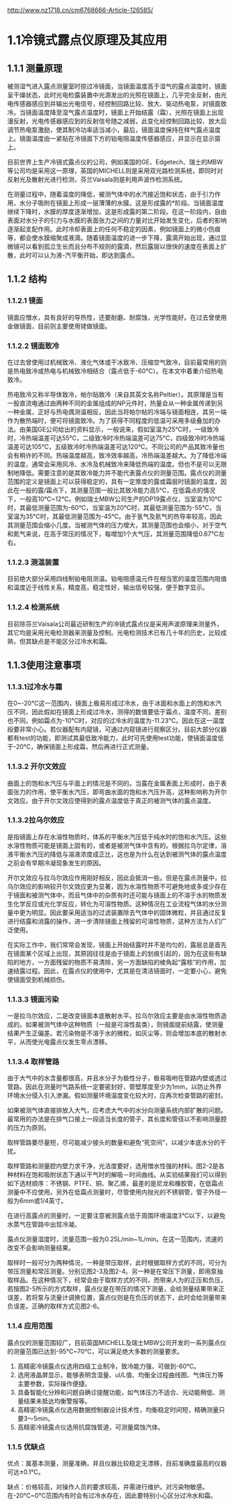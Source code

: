http://www.nz1718.cn/cm6768666-Article-126585/

# 1.1冷镜式露点仪原理及其应用

## 1.1.1 测量原理


被测湿气进入露点测量室时掠过冷镜面，当镜面温度高于湿气的露点温度时，镜面呈干燥状态，此时光电检露装置中光源发出的光照在镜面上，几乎完全反射，由光电传感器感应到并输出光电信号，经控制回路比较、放大、驱动热电泵，对镜面致冷。当镜面温度降至湿气露点温度时，镜面上开始结露（霜），光照在镜面上出现漫反射，光电传感器感应到的反射信号随之减弱，此变化经控制回路比较、放大后调节热电泵激励，使其制冷功率适当减小，最后，镜面温度保持在样气露点温度上。镜面温度由一紧贴在冷镜面下方的铂电阻温度传感器感应，并显示在显示窗上。

目前世界上生产冷镜式露点仪的公司，例如美国的GE、Edgetech、瑞士的MBW等公司均是采用这一原理，英国的MICHELL则是采用双光路检测系统，即同时对反射光及散射光进行检测，芬兰Vaisala则是利用声波作检测系统。

在测量过程中，随着温度的降低，被测气体中的水汽接近饱和状态，由于引力作用，水分子吸附在镜面上形成一层薄薄的水膜。这是形成露的*阶段。当镜面温度继续下降时，水膜的厚度逐渐增加，这是形成露的第二阶段。在这一阶段内，自由表面对水分子的引力与水膜的表面张力之间的力量对比开始发生变化，后者的影响逐渐起支配作用。此时冷却表面上的任何不稳定的因素，例如镜面上的微小伤痕等，都会使水膜缩聚成液滴。随着镜面温度的进一步下降，露滴开始出现，通过显微镜可以看到孤立生长而且分布不规则的露滴，然后露层以很快的速度在表面上扩散，此时可以认为液-汽平衡开始，即达到露点。

## 1.1.2 结构

### 1.1.2.1 镜面

镜面应憎水，具有良好的导热性，还要耐磨、耐腐蚀，光学性能好。在过去曾使用金做镜面，目前则主要使用铑做镜面。

### 1.1.2.2 镜面致冷

在过去曾使用过机械致冷、液化气体或干冰致冷、压缩空气致冷，目前最常用的则是热电致冷或热电与机械致冷相结合（露点低于-60℃）。在本文中着重介绍热电致冷。

热电致冷又称半导体致冷，帕尔贴致冷（来自其英文名称Peltier）。其原理是当有一股直流电通过由两种不同的金属组成的NP元件时，热量会从一种金属传递到另一种金属，正好与热电偶测温相反。因此当将帕尔帖的冷端与镜面相连，其另一端作为散热端时，便可将镜面致冷。为了获得不同程度的低温可采用多级叠加的办法。由美国GE公司给出的资料显示，一般说来，假如室温为25℃时，一级致冷时，冷热端温差可达55℃，二级致冷时冷热端温差可达75℃，四级致冷时冷热端温差可达105℃，五级致冷时冷热端温差可达120℃。不同公司的产品其致冷量也会有稍许的不同。热端温度越高，致冷效率越高，冷热端温差越大。为了降低冷端的温度，通常会采用风冷、水冷及机械致冷来降低热端的温度。但也不是可以无限制地降低。需要注意的是其致冷能力并不能代表露点仪的测量范围。露点仪的测量范围的定义是镜面上可以获得稳定的，具有一定厚度的露或霜层时镜面的温度，因此在一般的露/霜点下，其测量范围一般比其致冷能力高5℃，在低霜点的情况下，一般高10℃~12℃。例如瑞士MBW公司生产的DP19露点仪，当室温为10℃时，其最低测量范围为-60℃，当室温为20℃时，其最低测量范围为-55℃，当室温为35℃时，其最低测量范围为-45℃。由于氢气及氦气的热导率较高，因此其测量范围会缩小几度。当被测气体的压力增大，其测量范围也会缩小，对于空气和氮气来说，在高于常压的情况下，每增加1个大气压，其测量范围降低0.67℃左右。

### 1.1.2.3 测温装置

目前绝大部分采用四线制铂电阻测温。铂电阻感温元件在相当宽的温度范围内阻值　和温度近于线性关系，精度高，稳定性好，输出信号较强，便于数字显示。

### 1.1.2.4 检测系统

目前除芬兰Vaisala公司最近研制生产的冷镜式露点仪是采用声波原理来测量外，其它均是采用光电检测器来测量及控制。光电检测技术已有几十年的历史，比较成熟，但其缺点是不能区分过冷水和霜。

## 1.1.3使用注意事项

### 1.1.3.1过冷水与霜

在0~-20℃这一范围内，镜面上极易形成过冷水，由于冰面和水面上的饱和水汽压不同，因此假如在镜面上形成过冷水，测得的数值要低于霜点，温度不同，差别也不同。例如霜点为-10℃时，对应的过冷水的温度为-11.23℃。因此在这一温度段要非常小心。若仪器配有内窥镜，可通过内窥镜进行观察区分。目前大部分仪器都有test的功能，即测试其最低致冷能力，此时可先使用test功能，使镜面温度低于-20℃，确保镜面上形成霜，然后再进行正式测量。

### 1.1.3.2 开尔文效应

曲面上的饱和水汽压与平面上的情况是不同的。当露在金属表面上形成时，由于表面张力的作用，使平衡水汽压，即弯曲水面的饱和水汽压升高，这种影响称为开尔文效应。由于开尔文效应使得到的露点温度低于真正的被测气体的露点温度。

### 1.1.3.2拉乌尔效应

是指镜面上存在水溶性物质时，体系的平衡水汽压低于纯水时的饱和水汽压。这些水溶性物质可能是镜面上固有的，或者是被测气体中含有的。根据拉乌尔定律，溶液平衡水汽压的降低与溶液浓度成正比，这也是为什么在达到被测气体的露点温度之前会有早期冷凝现象发生的原因。

开尔文效应与拉乌尔效应作用刚好相反，因此会抵消一些。但是在露点测量中，拉乌尔效应的影响较开尔文效应更为显著，因为水溶性物质不可避免地或多或少存在于镜面和被测气体中，而且气体中的杂质有时还可能与镜面上的不溶于水的物质发生化学反应或光化学反应，转化为可溶性物质。这种情况在工业流程气体的水分测量中更为明显。因此要采用适当的过滤装置除去气体中的固体微粒，并且通过反复进行结露和消露的操作，进一步清除镜面上残留的可溶性物质，这种方法为人们广泛使用。

在实际工作中，我们常常会发现，镜面上开始结露时并不是均匀的，露层总是首先在镜面某个区域上出现，其原因往往是由于镜面上的划痕引起的，因为在这些有缺陷的地方，一方面残留的物质不易清除，另一方面缺陷的棱角起“露核”的作用，加速结露过程。因此，在露点仪的使用中，尤其是在清洁镜面时，一定要小心，避免使镜面受到机械损伤。

### 1.1.3.3 镜面污染

一是拉乌尔效应，二是改变镜面本底散射水平。拉乌尔效应主要是由水溶性物质造成的。如果被测气体中这种物质（一般是可溶性盐类），则镜面提前结露，使测量结果产生正偏差。若污染物是不溶于水的微粒，如灰尘等，则会增加本底的散射水平，从而使光电露点仪发生零点漂移。

### 1.1.3.4 取样管路

由于大气中的水含量都很高，并且水分子为极性分子，极易吸咐在管路内壁或透过管路。因此在测量时气路系统一定要密封好，管壁厚度至少为1mm，以防止外界环境水分侵入引入渗漏。假如测量环境温度变化较大时，应再次检查管路的密封。

如果被测气体直接排放入大气，应考虑大气中的水分向测量系统内部扩散的问题。最常用的办法是在排气口接上一段适当长度的管子，其长度和管径以不影响测量腔的压力为原则。

取样管路要尽量短，尽可能减少接头的数量和避免“死空间”，以减少本底水分的干扰。

取样管路和测量腔内壁力求干净，光洁度要好，选用憎水性强的材料。图2-2是各种材料在饱和吸附状态下通以干气时的解吸－时间曲线。从实验结果我们可以得到如下选材顺序：不锈钢、PTFE、铜、聚乙烯，最差的是尼龙和橡胶管，在低霜点测量中不应使用。另外在低霜点测量时，尽管使用内抛光的不锈钢管，管子外径一般为6mm或1/4英寸。

在进行高露点的测量时，一定要注意被测露点低于周围环境温度3℃以下，以避免水蒸气在管路中出现冷凝。

露点仪测量湿度时，流量范围一般为0.25L/min~1L/min。在这一范围内，流速的改变不会影响测量结果。

取样时一般可分为两种情况，一种是带压取样，此时根据取样方式的不同，可分为带压测量和常压测量。分别见图2-3及图2-4。另一种是在常压下测量，即用泵抽取样品。在这种情况下，经常会由于取样方式的不同，而带来人为的正压和负压，若按图2-5所示的方式取样，露点仪是在带压的情况下测量，会给测量结果带来正误差，若将泵与流量计调换位置，露点仪则是在负压的状态下，此时会给测量带来负误差。正确的取样方式见图2-6。

### 1.1.4 应用范围

露点仪的测量范围较广，目前英国MICHELL及瑞士MBW公司开发的一系列露点仪的测量范围已达到-95℃~70℃，可以满足绝大多数的测量要求。

1. 高精密冷镜露点仪选用四级工业制冷，致冷能力强，可做到-60℃。
2. 选用液晶屏显示，能够表明含湿量、ul/L值、均衡全过程曲线图、气体压力等主要参数，实际操作便捷。
3. 具备智能化分辨和问题自确诊提醒功能，如气体压力不适合、光动能稍低、测量结果未抵达均衡警报等。
4. 高精密冷镜露点仪选用数据控制器设计技术性，均衡稳定时间短，精确测量只要3～5min。
5. 高精密冷镜露点仪选用抗腐蚀管道，可测量腐蚀汽体。

### 1.1.5 优缺点


优点：属基本测量，测量准确，并且仪器比较稳定无漂移，目前准确度最高的仪器可达±0.1℃。

缺点：价格较高，对操作人员的要求较高，并需进行维护。对污染物敏感。在-20℃~0℃范围内有时会有过冷水存在，因此要特别小心区分过冷水和霜。
